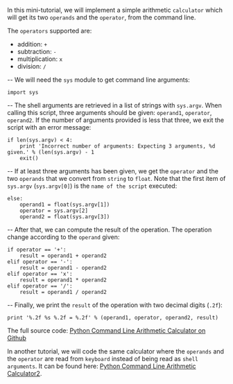In this mini-tutorial, we will implement a simple arithmetic `calculator` which will get its two `operands` and the `operator`, from the command line.

<!--more-->

The `operators` supported are:

*   addition: `+`
*   subtraction: `-`
*   multiplication: `x`
*   division: `/`

-- We will need the `sys` module to get command line arguments:

    import sys
    

-- The shell arguments are retrieved in a list of strings with `sys.argv`. When calling this script, three arguments should be given: `operand1`, `operator`, `operand2`. If the number of arguments provided is less that three, we exit the script with an error message:

    if len(sys.argv) < 4:
        print 'Incorrect number of arguments: Expecting 3 arguments, %d given.' % (len(sys.argv) - 1
        exit()
    

-- If at least three arguments has been given, we get the `operator` and the two `operands` that we convert from `string` to `float`. Note that the first item of `sys.argv` (`sys.argv[0]`) is the `name of the script` executed:

    else:
        operand1 = float(sys.argv[1])
        operator = sys.argv[2]
        operand2 = float(sys.argv[3])
    

-- After that, we can compute the result of the operation. The operation change according to the `operand` given:

    if operator == '+':
        result = operand1 + operand2
    elif operator == '-':
        result = operand1 - operand2
    elif operator == 'x':
        result = operand1 * operand2
    elif operator == '/':
        result = operand1 / operand2   
    

-- Finally, we print the `result` of the operation with two decimal digits (`.2f`):

    print '%.2f %s %.2f = %.2f' % (operand1, operator, operand2, result)
    

The full source code: <a href="https://github.com/h4k1m0u/pythonbeginner.org/blob/master/examples/python-command-line-arithmetic-calculator.py" target="_blank">Python Command Line Arithmetic Calculator on Github</a>

In another tutorial, we will code the same calculator where the `operands` and the `operator` are read from `keyboard` instead of being read as `shell arguments`. It can be found here: <a href="/python-command-line-arithmetic-calculator2" target="_blank">Python Command Line Arithmetic Calculator2</a>.
